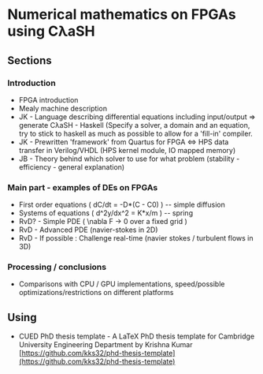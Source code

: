 # Numerical mathematics on FPGAs using CλaSH

## Sections

### Introduction
* FPGA introduction
* Mealy machine description
* JK - Language describing differential equations including input/output => generate CλaSH - Haskell (Specify a solver, a domain and an equation, try to stick to haskell as much as possible to allow for a 'fill-in' compiler.
* JK - Prewritten 'framework' from Quartus for FPGA <=> HPS data transfer in Verilog/VHDL (HPS kernel module, IO mapped memory)
* JB - Theory behind which solver to use for what problem (stability - efficiency - general explanation)

### Main part - examples of DEs on FPGAs
* First order equations ( dC/dt = -D*(C - C0) ) -- simple diffusion
* Systems of equations ( d^2y/dx^2 = K*x/m ) -- spring
* RvD? - Simple PDE ( \nabla F -> 0 over a fixed grid )
* RvD  - Advanced PDE (navier-stokes in 2D)
* RvD  - If possible : Challenge real-time (navier stokes / turbulent flows in 3D)
 
### Processing / conclusions
* Comparisons with CPU / GPU implementations, speed/possible optimizations/restrictions on different platforms

## Using
*   CUED PhD thesis template - A LaTeX PhD thesis template for Cambridge University Engineering Department by Krishna Kumar [https://github.com/kks32/phd-thesis-template](https://github.com/kks32/phd-thesis-template)
